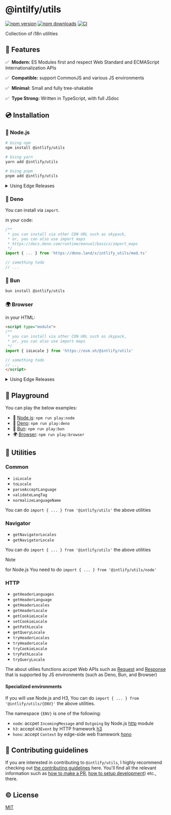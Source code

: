 # @intilfy/utils

[![npm version][npm-version-src]][npm-version-href]
[![npm downloads][npm-downloads-src]][npm-downloads-href]
[![CI][ci-src]][ci-href]

Collection of i18n utilities

## 🌟 Features

✅️ &nbsp;**Modern:** ES Modules first and respect Web Standard and ECMAScript
Internationalization APIs

✅️ &nbsp;**Compatible:** support CommonJS and various JS environments

✅️️ &nbsp;**Minimal:** Small and fully tree-shakable

✅️️ &nbsp;**Type Strong:** Written in TypeScript, with full JSdoc

## 💿 Installation

### 🐢 Node.js

```sh
# Using npm
npm install @intlify/utils

# Using yarn
yarn add @intlify/utils

# Using pnpm
pnpm add @intlify/utils
```

<details>
  <summary>Using Edge Releases</summary>

If you are directly using `@intlify/utils` as a dependency:

```json
{
  "dependencies": {
    "@intlify/utils": "npm:@intlify/utils-edge@latest"
  }
}
```

**Note:** Make sure to recreate lockfile and `node_modules` after reinstall to avoid hoisting issues.

</details>

### 🦕 Deno

You can install via `import`.

in your code:

```ts
/**
 * you can install via other CDN URL such as skypack,
 * or, you can also use import maps
 * https://docs.deno.com/runtime/manual/basics/import_maps
 */
import { ... } from 'https://deno.land/x/intlify_utils/mod.ts'

// something todo
// ...
```

### 🥟 Bun

```sh
bun install @intlify/utils
```

### 🌍 Browser

in your HTML:

```html
<script type="module">
/**
 * you can install via other CDN URL such as skypack,
 * or, you can also use import maps
 */
import { isLocale } from 'https://esm.sh/@intlify/utils'

// something todo
// ...
</script>
```

<details>
  <summary>Using Edge Releases</summary>

```ts
import { isLocale } from 'https://esm.sh/@intlify/utils-edge'

// something todo
// ...
```

</details>

## 🍭 Playground

You can play the below examples:

- 🐢 [Node.js](https://github.com/intlify/utils/tree/main/examples/node):
  `npm run play:node`
- 🦕 [Deno](https://github.com/intlify/utils/tree/main/examples/deno):
  `npm run play:deno`
- 🥟 [Bun](https://github.com/intlify/utils/tree/main/examples/bun):
  `npm run play:bun`
- 🌍 [Browser](https://github.com/intlify/utils/tree/main/examples/browser):
  `npm run play:browser`

## 🔨 Utilities

### Common

- `isLocale`
- `toLocale`
- `parseAcceptLanguage`
- `validateLangTag`
- `normalizeLanguageName`

You can do `import { ... } from '@intlify/utils'` the above utilities

### Navigator

- `getNavigatorLocales`
- `getNavigatorLocale`

You can do `import { ... } from '@intlify/utils'` the above utilities

> [!NOTE]
> for Node.js You need to do `import { ... } from '@intlify/utils/node'`

### HTTP

- `getHeaderLanguages`
- `getHeaderLanguage`
- `getHeaderLocales`
- `getHeaderLocale`
- `getCookieLocale`
- `setCookieLocale`
- `getPathLocale`
- `getQueryLocale`
- `tryHeaderLocales`
- `tryHeaderLocale`
- `tryCookieLocale`
- `tryPathLocale`
- `tryQueryLocale`

The about utilies functions accpet Web APIs such as [Request](https://developer.mozilla.org/en-US/docs/Web/API/Request) and [Response](https://developer.mozilla.org/en-US/docs/Web/API/Response) that is supported by JS environments (such as Deno, Bun, and Browser)

#### Specialized environments

If you will use Node.js and H3, You can do `import { ... } from '@intlify/utils/{ENV}'` the above utilities.

The namespace `{ENV}` is one of the following:

- `node`: accpet `IncomingMessage` and `Outgoing` by Node.js [http](https://nodejs.org/api/http.html) module
- `h3`: accept `H3Event` by HTTP framework [h3](https://github.com/unjs/h3)
- `hono`: accept `Context` by edge-side web framework [hono](https://github.com/honojs/hono)

## 🙌 Contributing guidelines

If you are interested in contributing to `@intlify/utils`, I highly recommend checking out [the contributing guidelines](/CONTRIBUTING.md) here. You'll find all the relevant information such as [how to make a PR](/CONTRIBUTING.md#pull-request-guidelines), [how to setup development](/CONTRIBUTING.md#development-setup)) etc., there.

## ©️ License

[MIT](http://opensource.org/licenses/MIT)

<!-- Badges -->

[npm-version-src]: https://img.shields.io/npm/v/@intlify/utils?style=flat&colorA=18181B&colorB=FFAD33
[npm-version-href]: https://npmjs.com/package/@intlify/utils
[npm-downloads-src]: https://img.shields.io/npm/dm/@intlify/utils?style=flat&colorA=18181B&colorB=FFAD33
[npm-downloads-href]: https://npmjs.com/package/@intlify/utils
[ci-src]: https://github.com/intlify/utils/actions/workflows/ci.yml/badge.svg
[ci-href]: https://github.com/intlify/utils/actions/workflows/ci.yml
